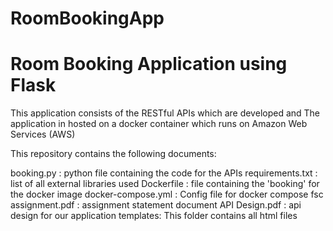 # RoomBookingApp
# Room Booking Application using Flask
This application consists of the RESTful APIs which are developed and The application in hosted on a docker container which runs on Amazon Web Services (AWS)

This repository contains the following documents:

booking.py : python file containing the code for the APIs
requirements.txt : list of all external libraries used
Dockerfile : file containing the 'booking' for the docker image
docker-compose.yml : Config file for docker compose
fsc assignment.pdf : assignment statement document
API Design.pdf : api design for our application
templates: This folder contains all html files
